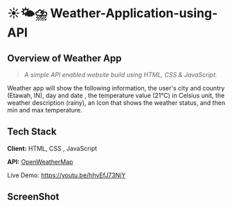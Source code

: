 # ☀️🌤⛈ Weather-Application-using-API
## Overview of Weather App

> _A simple API enabled website build using HTML, CSS & JavaScript._

Weather app will show the following information, the user's city and country (Etawah, IN), day and date , the temperature value (21°C) in Celsius unit,  the weather description (rainy), an Icon that shows the weather status, and then min and max temperature.

## Tech Stack

**Client:** HTML, CSS , JavaScript

**API:** [OpenWeatherMap](https://openweathermap.org/)

  
Live Demo: https://youtu.be/hhyEfJ73NjY

## ScreenShot

